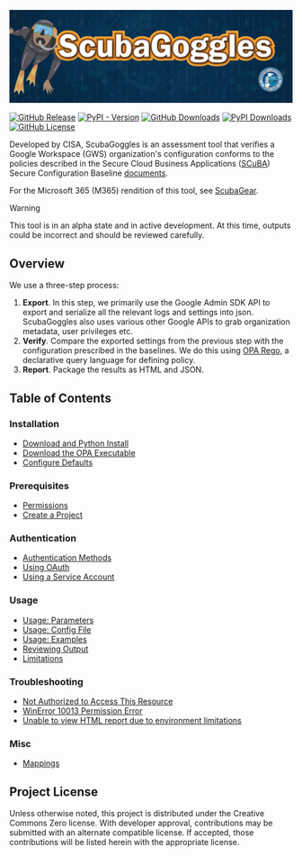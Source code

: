 ![ScubaGoggles Logo](https://github.com/cisagov/ScubaGoggles/raw/main/docs/images/ScubaGoggles%20GitHub%20Graphic%20v2.jpg)


[![GitHub Release][github-release-img]][release]
[![PyPI - Version][pypi-version-img]][pypi]
[![GitHub Downloads][github-downloads-img]][release]
[![PyPI Downloads][pypi-downloads-img]][pypi]
[![GitHub License][github-license-img]][license]

Developed by CISA, ScubaGoggles is an assessment tool that verifies a Google
Workspace (GWS) organization's configuration conforms to the policies
described in the Secure Cloud Business Applications
([SCuBA](https://cisa.gov/scuba)) Secure Configuration
Baseline [documents](https://github.com/cisagov/ScubaGoggles/blob/main/scubagoggles/baselines/README.md).

For the Microsoft 365 (M365) rendition of this tool, see [ScubaGear](https://github.com/cisagov/ScubaGear).

> [!WARNING]
> This tool is in an alpha state and in active development. At this time, outputs could be incorrect and should be reviewed carefully.

## Overview
We use a three-step process:
1. **Export**. In this step, we primarily use the Google Admin SDK API to export and serialize all the relevant logs and settings into json. ScubaGoggles also uses various other Google APIs to grab organization metadata, user privileges etc.
2. **Verify**. Compare the exported settings from the previous step with the configuration prescribed in the baselines. We do this using [OPA Rego](https://www.openpolicyagent.org/docs/latest/policy-language/#what-is-rego), a declarative query language for defining policy.
3. **Report**. Package the results as HTML and JSON.

## Table of Contents

### Installation

- [Download and Python Install](https://github.com/cisagov/ScubaGoggles/blob/main/docs/installation/DownloadAndInstall.md)
- [Download the OPA Executable](https://github.com/cisagov/ScubaGoggles/blob/main/docs/installation/OPA.md)
- [Configure Defaults](https://github.com/cisagov/ScubaGoggles/blob/main/docs/installation/Defaults.md)

### Prerequisites

- [Permissions](https://github.com/cisagov/ScubaGoggles/blob/main/docs/prerequisites/Prerequisites.md#permissions)
- [Create a Project](https://github.com/cisagov/ScubaGoggles/blob/main/docs/prerequisites/Prerequisites.md#create-a-project)

### Authentication
- [Authentication Methods](https://github.com/cisagov/ScubaGoggles/blob/main/docs/authentication/AuthenticationMethods.md)
- [Using OAuth](https://github.com/cisagov/ScubaGoggles/blob/main/docs/authentication/OAuth.md)
- [Using a Service Account](https://github.com/cisagov/ScubaGoggles/blob/main/docs/authentication/ServiceAccount.md)

### Usage

- [Usage: Parameters](https://github.com/cisagov/ScubaGoggles/blob/main/docs/usage/Parameters.md)
- [Usage: Config File](https://github.com/cisagov/ScubaGoggles/blob/main/docs/usage/Config.md)
- [Usage: Examples](https://github.com/cisagov/ScubaGoggles/blob/main/docs/usage/Examples.md)
- [Reviewing Output](https://github.com/cisagov/ScubaGoggles/blob/main/docs/usage/ReviewOutput.md)
- [Limitations](https://github.com/cisagov/ScubaGoggles/blob/main/docs/usage/Limitations.md)

### Troubleshooting
- [Not Authorized to Access This Resource](https://github.com/cisagov/ScubaGoggles/blob/main/docs/troubleshooting/Troubleshooting.md#not-authorized-to-access-this-resource)
- [WinError 10013 Permission Error](https://github.com/cisagov/ScubaGoggles/blob/main/docs/troubleshooting/Troubleshooting.md#windows--winerror-10013-permission-error)
- [Unable to view HTML report due to environment limitations](https://github.com/cisagov/ScubaGoggles/blob/main/docs/troubleshooting/Troubleshooting.md#unable-to-view-html-report-due-to-environment-limitations)

### Misc
- [Mappings](docs/misc/mappings.md)

## Project License
Unless otherwise noted, this project is distributed under the Creative
Commons Zero license. With developer approval, contributions may be
submitted with an alternate compatible license. If accepted, those
contributions will be listed herein with the appropriate license.

[release]: https://github.com/cisagov/ScubaGoggles/releases
[github-release-img]: https://img.shields.io/github/v/release/cisagov/ScubaGoggles?label=GitHub&logo=github
[github-downloads-img]: https://img.shields.io/github/downloads/cisagov/ScubaGoggles/total?label=GitHub%20downloads
[pypi]: https://pypi.org/project/scubagoggles/
[pypi-downloads-img]: https://img.shields.io/pypi/dm/scubagoggles.svg?labelColor=%23005288&label=PyPI%20downloads
[pypi-version-img]: https://img.shields.io/pypi/v/ScubaGoggles?label=PyPI
[license]: https://github.com/cisagov/ScubaGoggles/blob/main/LICENSE
[github-license-img]: https://img.shields.io/github/license/cisagov/ScubaGoggles